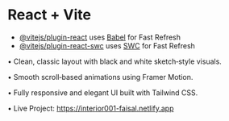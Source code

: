 # React + Vite


- [@vitejs/plugin-react](https://github.com/vitejs/vite-plugin-react/blob/main/packages/plugin-react/README.md) uses [Babel](https://babeljs.io/) for Fast Refresh
- [@vitejs/plugin-react-swc](https://github.com/vitejs/vite-plugin-react-swc) uses [SWC](https://swc.rs/) for Fast Refresh

• Clean, classic layout with black and white sketch‐style visuals.

• Smooth scroll‐based animations using Framer Motion.

• Fully responsive and elegant UI built with Tailwind CSS.

• Live Project: https://interior001-faisal.netlify.app
